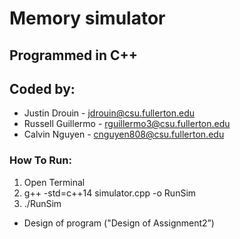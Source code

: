 # Memory simulator
## Programmed in C++
## Coded by:
* Justin Drouin - jdrouin@csu.fullerton.edu
* Russell Guillermo - rguillermo3@csu.fullerton.edu
* Calvin Nguyen - cnguyen808@csu.fullerton.edu

### How To Run:
1. Open Terminal
2. g++ -std=c++14 simulator.cpp -o RunSim
3. ./RunSim

* Design of program ("Design of Assignment2”)
